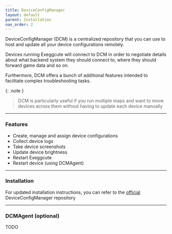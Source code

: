 ```yaml
---
title: DeviceConfigManager
layout: default
parent: Installation
nav_order: 2
---
```


DeviceConfigManager (DCM) is a centralized repository that you can use to host and update all your device configurations remotely.

Devices running Exeggcute will connect to DCM in order to negotiate details about what backend system they should connect to, where they should forward game data and so on.

Furthermore, DCM offers a bunch of additional features intended to facilitate complex troubleshooting tasks.

{: .note }
> DCM is particularly useful if you run multiple maps and want to move devices across them without having to update each device manually

----

### Features
- Create, manage and assign device configurations
- Collect device logs
- Take device screenshots
- Update device brightness
- Restart Exeggcute
- Restart device (using DCMAgent)

----

### Installation

For updated installation instructions, you can refer to the [official] DeviceConfigManager repository

----

### DCMAgent (optional)
TODO

[official]: https://github.com/versx/DeviceConfigManager

